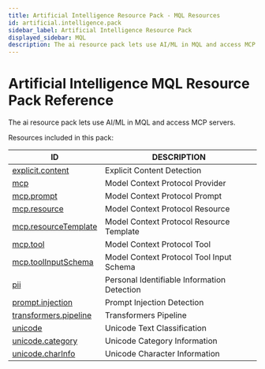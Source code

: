 ```yaml
---
title: Artificial Intelligence Resource Pack - MQL Resources
id: artificial.intelligence.pack
sidebar_label: Artificial Intelligence Resource Pack
displayed_sidebar: MQL
description: The ai resource pack lets use AI/ML in MQL and access MCP servers.
---
```


# Artificial Intelligence MQL Resource Pack Reference

The ai resource pack lets use AI/ML in MQL and access MCP servers.

Resources included in this pack:

| ID                                                | DESCRIPTION                                 |
| ------------------------------------------------- | ------------------------------------------- |
| [explicit.content](explicit.content.md)           | Explicit Content Detection                  |
| [mcp](mcp.md)                                     | Model Context Protocol Provider             |
| [mcp.prompt](mcp.prompt.md)                       | Model Context Protocol Prompt               |
| [mcp.resource](mcp.resource.md)                   | Model Context Protocol Resource             |
| [mcp.resourceTemplate](mcp.resourcetemplate.md)   | Model Context Protocol Resource Template    |
| [mcp.tool](mcp.tool.md)                           | Model Context Protocol Tool                 |
| [mcp.toolInputSchema](mcp.toolinputschema.md)     | Model Context Protocol Tool Input Schema    |
| [pii](pii.md)                                     | Personal Identifiable Information Detection |
| [prompt.injection](prompt.injection.md)           | Prompt Injection Detection                  |
| [transformers.pipeline](transformers.pipeline.md) | Transformers Pipeline                       |
| [unicode](unicode.md)                             | Unicode Text Classification                 |
| [unicode.category](unicode.category.md)           | Unicode Category Information                |
| [unicode.charInfo](unicode.charinfo.md)           | Unicode Character Information               |
